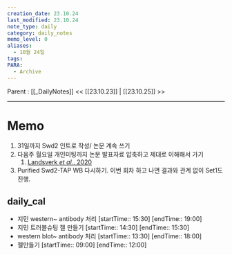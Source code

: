 ```yaml
---
creation_date: 23.10.24
last_modified: 23.10.24
note_type: daily
category: daily_notes
memo_level: 0
aliases:
  - 10월 24일
tags: 
PARA:
  - Archive
---
```

Parent : [[_DailyNotes]]
<< [[23.10.23]] | [[23.10.25]] >>

---
# Memo
1. 31일까지 Swd2 인트로 작성/ 논문 계속 쓰기
2. 다음주 월요일 개인미팅까지 논문 발표자료 압축하고 제대로 이해해서 가기
	1. [Landsverk *et al.*, 2020](zotero://select/items/@landsverk2020)
3. Purified Swd2-TAP WB 다시하기. 이번 회차 하고 나면 결과와 관계 없이 Set1도 진행.
## daily_cal
-  지민 western~ antibody 처리 [startTime:: 15:30]  [endTime:: 19:00]
-  지민 트러블슈팅 젤 만들기 [startTime:: 14:30]  [endTime:: 15:30]
-  western blot~ antibody 처리 [startTime:: 13:30]  [endTime:: 18:00]
-  젤만들기 [startTime:: 09:00]  [endTime:: 12:00]
